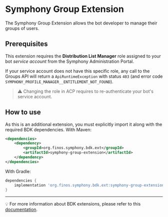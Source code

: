 # Symphony Group Extension
The Symphony Group Extension allows the bot developer to manage their groups of users.

## Prerequisites
This extension requires the **Distribution List Manager** role assigned to your bot _service account_ from the Symphony
Administration Portal.

If your service account does not have this specific role, any call to the Groups API will return a `ApiRuntimeException`
with status `403` (and error code `SYMPHONY_PROFILE_MANAGER__ENTITLEMENT_NOT_FOUND`).

> :warning: Changing the role in ACP requires to re-authenticate your bot's service account.

## How to use
As this is an additional extension, you must explicitly import it along with the required BDK dependencies. 
With Maven: 
```xml
<dependencies>
    <dependency>
        <groupId>org.finos.symphony.bdk.ext</groupId>
        <artifactId>symphony-group-extension</artifactId>
    </dependency>
</dependencies>
```
With Gradle: 
```groovy
dependencies {
    implementation 'org.finos.symphony.bdk.ext:symphony-group-extension'
}
```

----
:bulb: For more information about BDK extensions, please refer to this [documentation](../../docs/extension.md).
